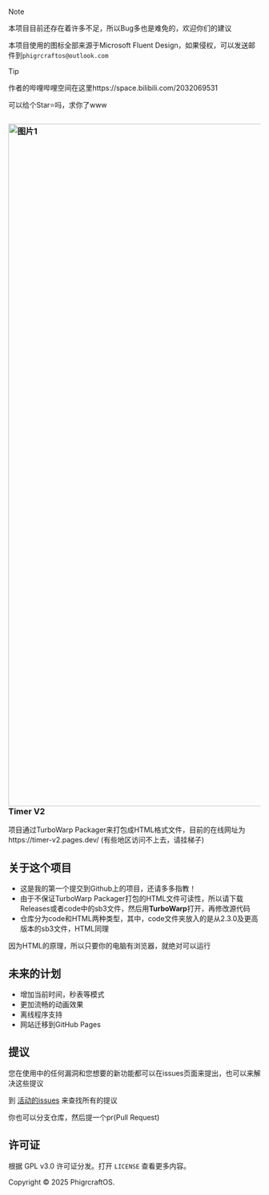 > [!Note]
> 本项目目前还存在着许多不足，所以Bug多也是难免的，欢迎你们的建议
>
> 本项目使用的图标全部来源于Microsoft Fluent Design，如果侵权，可以发送邮件到`phigrcraftos@outlook.com`

> [!Tip]
> 作者的哔哩哔哩空间在这里https://space.bilibili.com/2032069531
>
> 可以给个Star⭐吗，求你了www
<h3>
    <img width="3181" height="1360" alt="图片1" src="https://github.com/user-attachments/assets/573accd7-36ba-4502-bbfe-08f296fbb162" />
    Timer V2
</h3>

项目通过TurboWarp Packager来打包成HTML格式文件，目前的在线网址为https://timer-v2.pages.dev/  (有些地区访问不上去，请挂梯子)
</div>

## 关于这个项目
* 这是我的第一个提交到Github上的项目，还请多多指教！
* 由于不保证TurboWarp Packager打包的HTML文件可读性，所以请下载Releases或者code中的sb3文件，然后用**TurboWarp**打开，再修改源代码
* 仓库分为code和HTML两种类型，其中，code文件夹放入的是从2.3.0及更高版本的sb3文件，HTML同理

因为HTML的原理，所以只要你的电脑有浏览器，就绝对可以运行

## 未来的计划

* 增加当前时间，秒表等模式
* 更加流畅的动画效果
* 离线程序支持
* 网站迁移到GitHub Pages

## 提议
您在使用中的任何漏洞和您想要的新功能都可以在issues页面来提出，也可以来解决这些提议

到 [活动的issues](https://github.com/PhigrcraftOS/Timer/issues) 来查找所有的提议

你也可以分支仓库，然后提一个pr(Pull Request)

## 许可证

根据 GPL v3.0 许可证分发。打开 `LICENSE` 查看更多内容。

Copyright © 2025 PhigrcraftOS.
